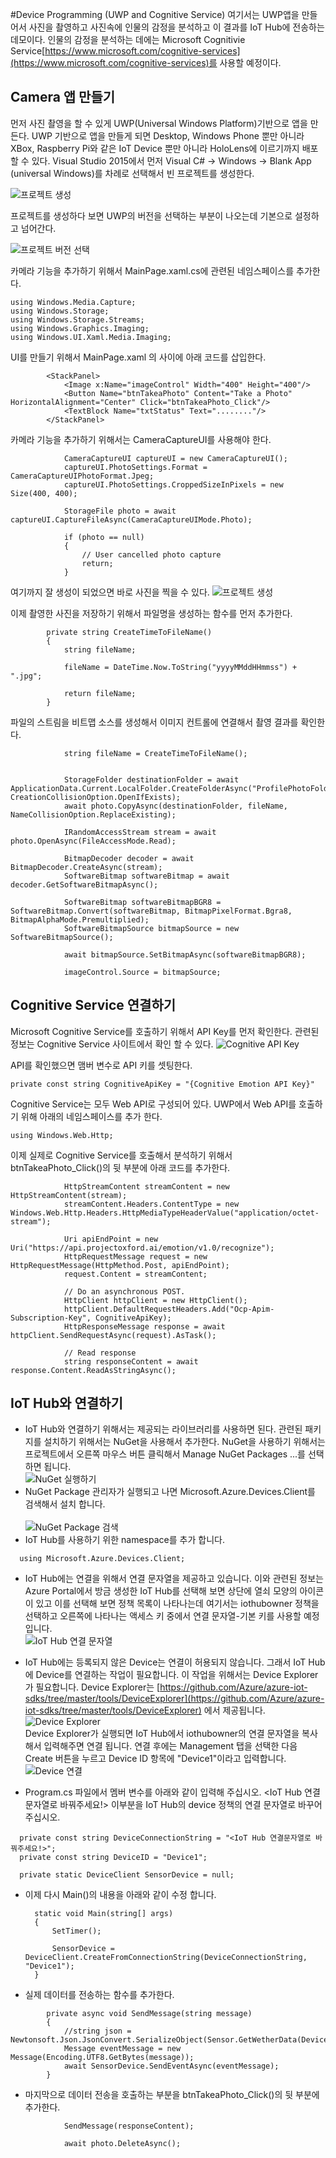 #Device Programming  (UWP and Cognitive Service)
여기서는 UWP앱을 만들어서 사진을 촬영하고 사진속에 인물의 감정을 분석하고 이 결과를 IoT Hub에 전송하는 데모이다. 인물의 감정을 분석하는 데에는 Microsoft Cognitivie Service[https://www.microsoft.com/cognitive-services](https://www.microsoft.com/cognitive-services)를 사용할 예정이다. 

## Camera 앱 만들기
먼저 사진 촬영을 할 수 있게 UWP(Universal Windows Platform)기반으로 앱을 만든다. UWP 기반으로 앱을 만들게 되면 Desktop, Windows Phone 뿐만 아니라 XBox, Raspberry Pi와 같은 IoT Device 뿐만 아니라 HoloLens에 이르기까지 배포할 수 있다.
Visual Studio 2015에서 먼저 Visual C# -> Windows -> Blank App (universal Windows)를 차례로 선택해서 빈 프로젝트를 생성한다.  

![프로젝트 생성](https://github.com/KoreaEva/IoT/blob/master/Labs/IoT_Hub/images/001.JPG)

프로젝트를 생성하다 보면 UWP의 버전을 선택하는 부분이 나오는데 기본으로 설정하고 넘어간다.

![프로젝트 버전 선택](https://github.com/KoreaEva/IoT/blob/master/Labs/IoT_Hub/images/002.JPG)

카메라 기능을 추가하기 위해서 MainPage.xaml.cs에 관련된 네임스페이스를 추가한다. 

~~~~
using Windows.Media.Capture;
using Windows.Storage;
using Windows.Storage.Streams;
using Windows.Graphics.Imaging;
using Windows.UI.Xaml.Media.Imaging;
~~~~ 

UI를 만들기 위해서 MainPage.xaml 의 <Grid></Grid> 사이에 아래 코드를 삽입한다. 
~~~~
        <StackPanel>
            <Image x:Name="imageControl" Width="400" Height="400"/>
            <Button Name="btnTakeaPhoto" Content="Take a Photo" HorizontalAlignment="Center" Click="btnTakeaPhoto_Click"/>
            <TextBlock Name="txtStatus" Text="........"/>
        </StackPanel>
~~~~

카메라 기능을 추가하기 위해서는 CameraCaptureUI를 사용해야 한다. 
~~~~
            CameraCaptureUI captureUI = new CameraCaptureUI();
            captureUI.PhotoSettings.Format = CameraCaptureUIPhotoFormat.Jpeg;
            captureUI.PhotoSettings.CroppedSizeInPixels = new Size(400, 400);

            StorageFile photo = await captureUI.CaptureFileAsync(CameraCaptureUIMode.Photo);

            if (photo == null)
            {
                // User cancelled photo capture
                return;
            }

~~~~

여기까지 잘 생성이 되었으면 바로 사진을 찍을 수 있다. 
![프로젝트 생성](https://github.com/KoreaEva/IoT/blob/master/Labs/IoT_Hub/images/003.JPG)

이제 촬영한 사진을 저장하기 위해서 파일명을 생성하는 함수를 먼저 추가한다. 
~~~~
        private string CreateTimeToFileName()
        {
            string fileName;

            fileName = DateTime.Now.ToString("yyyyMMddHHmmss") + ".jpg";

            return fileName;
        }
~~~~

파일의 스트림을 비트맵 소스를 생성해서 이미지 컨트롤에 연결해서 촬영 결과를 확인한다. 
~~~~
            string fileName = CreateTimeToFileName();


            StorageFolder destinationFolder = await ApplicationData.Current.LocalFolder.CreateFolderAsync("ProfilePhotoFolder", CreationCollisionOption.OpenIfExists);
            await photo.CopyAsync(destinationFolder, fileName, NameCollisionOption.ReplaceExisting);

            IRandomAccessStream stream = await photo.OpenAsync(FileAccessMode.Read);

            BitmapDecoder decoder = await BitmapDecoder.CreateAsync(stream);
            SoftwareBitmap softwareBitmap = await decoder.GetSoftwareBitmapAsync();

            SoftwareBitmap softwareBitmapBGR8 = SoftwareBitmap.Convert(softwareBitmap, BitmapPixelFormat.Bgra8, BitmapAlphaMode.Premultiplied);
            SoftwareBitmapSource bitmapSource = new SoftwareBitmapSource();

            await bitmapSource.SetBitmapAsync(softwareBitmapBGR8);

            imageControl.Source = bitmapSource;
~~~~

## Cognitive Service 연결하기
Microsoft Cognitive Service를 호출하기 위해서 API Key를 먼저 확인한다. 관련된 정보는 Cognitive Service 사이트에서 확인 할 수 있다. 
![Cognitive API Key](https://github.com/KoreaEva/IoT/blob/master/Labs/IoT_Hub/images/004.JPG)

API를 확인했으면 맴버 변수로 API 키를 셋팅한다. 
~~~~
private const string CognitiveApiKey = "{Cognitive Emotion API Key}" 
~~~~

Cognitive Service는 모두 Web API로 구성되어 있다. UWP에서 Web API를 호출하기 위해 아래의 네임스페이스를 추가 한다. 
~~~~
using Windows.Web.Http;
~~~~

이제 실제로 Cognitive Service를 호출해서 분석하기 위해서 btnTakeaPhoto_Click()의 뒷 부분에 아래 코드를 추가한다. 
~~~~
            HttpStreamContent streamContent = new HttpStreamContent(stream);
            streamContent.Headers.ContentType = new Windows.Web.Http.Headers.HttpMediaTypeHeaderValue("application/octet-stream");

            Uri apiEndPoint = new Uri("https://api.projectoxford.ai/emotion/v1.0/recognize");
            HttpRequestMessage request = new HttpRequestMessage(HttpMethod.Post, apiEndPoint);
            request.Content = streamContent;

            // Do an asynchronous POST.            
            HttpClient httpClient = new HttpClient();
            httpClient.DefaultRequestHeaders.Add("Ocp-Apim-Subscription-Key", CognitiveApiKey);
            HttpResponseMessage response = await httpClient.SendRequestAsync(request).AsTask();

            // Read response
            string responseContent = await response.Content.ReadAsStringAsync();
~~~~

## IoT Hub와 연결하기 
- IoT Hub와 연결하기 위해서는 제공되는 라이브러리를 사용하면 된다. 관련된 패키지를 설치하기 위해서는 NuGet을 사용해서 추가한다. NuGet을 사용하기 위해서는 프로젝트에서 오른쪽 마우스 버튼 클릭해서 Manage NuGet Packages ...를 선택하면 됩니다.<br> 
  ![NuGet 실행하기](https://github.com/KoreaEva/IoT/blob/master/Labs/IoT_Hub/images/device003.png)
- NuGet Package 관리자가 실행되고 나면 Microsoft.Azure.Devices.Client를 검색해서 설치 합니다.<br>    
  ![NuGet Package 검색](https://github.com/KoreaEva/IoT/blob/master/Labs/IoT_Hub/images/device004.PNG)
- IoT Hub를 사용하기 위한 namespace를 추가 합니다.
~~~
  using Microsoft.Azure.Devices.Client;
~~~
- IoT Hub에는 연결을 위해서 연결 문자열을 제공하고 있습니다. 이와 관련된 정보는 Azure Portal에서 방금 생성한 IoT Hub를 선택해 보면 상단에 열쇠 모양의 아이콘이 있고 이를 선택해 보면 정책 목록이 나타나는데 여기서는 iothubowner 정책을 선택하고 오른쪽에 나타나는 액세스 키 중에서 연결 문자열-기본 키를 사용할 예정입니다.<br>
  ![IoT Hub 연결 문자열](https://github.com/KoreaEva/IoT/blob/master/Labs/IoT_Hub/images/device005.PNG)

- IoT Hub에는 등록되지 않은 Device는 연결이 허용되지 않습니다. 그래서 IoT Hub에 Device를 연결하는 작업이 필요합니다. 이 작업을 위해서는 Device Explorer가 필요합니다. Device Explorer는 [https://github.com/Azure/azure-iot-sdks/tree/master/tools/DeviceExplorer](https://github.com/Azure/azure-iot-sdks/tree/master/tools/DeviceExplorer) 에서 제공됩니다.<br>
  ![Device Explorer](https://github.com/KoreaEva/IoT/blob/master/Labs/IoT_Hub/images/device006.PNG) <br>
  Device Explorer가 실행되면 IoT Hub에서 iothubowner의 연결 문자열을 복사해서 입력해주면 연결 됩니다. 연결 후에는 Management 탭을 선택한 다음 Create 버튼을 누르고 Device ID 항목에 "Device1"이라고 입력합니다.<br> 
  ![Device 연결](https://github.com/KoreaEva/IoT/blob/master/Labs/IoT_Hub/images/device007.PNG)
-  Program.cs 파일에서 멤버 변수를 아래와 같이 입력해 주십시오. <IoT Hub 연결문자열로 바꿔주세요!> 이부분을 IoT Hub의 device 정책의 연결 문자열로 바꾸어 주십시오. 
  ~~~
    private const string DeviceConnectionString = "<IoT Hub 연결문자열로 바꿔주세요!>";
    private const string DeviceID = "Device1";

    private static DeviceClient SensorDevice = null;
  ~~~
- 이제 다시 Main()의 내용을 아래와 같이 수정 합니다. 
  ~~~
    static void Main(string[] args)
    {
        SetTimer();

        SensorDevice = DeviceClient.CreateFromConnectionString(DeviceConnectionString, "Device1");
    }
  ~~~

- 실제 데이터를 전송하는 함수를 추가한다. 
~~~~
        private async void SendMessage(string message)
        {
            //string json = Newtonsoft.Json.JsonConvert.SerializeObject(Sensor.GetWetherData(DeviceID));
            Message eventMessage = new Message(Encoding.UTF8.GetBytes(message));
            await SensorDevice.SendEventAsync(eventMessage);
        }
~~~~

- 마지막으로 데이터 전송을 호출하는 부분을 btnTakeaPhoto_Click()의 뒷 부분에 추가한다.
~~~~
            SendMessage(responseContent);

            await photo.DeleteAsync();
~~~~